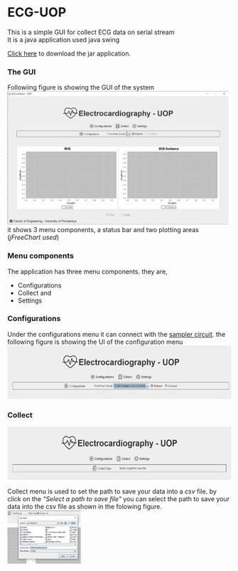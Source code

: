 # ECG-UOP
This is a simple GUI for collect ECG data on serial stream<br>
It is a java application used java swing 


[Click here](https://github.com/DarshanaUOP/ECG-UOP/raw/master/out/artifacts/ECG_UOP_jar/ECG-UOP.jar) to download the jar application.

### The GUI
Followiing figure is showing the GUI of the system <br>
<img src = "out/artifacts/ECG_UOP_jar/screenshot/ui.JPG" height = 300><br>
it shows 3 menu components, a status bar and two plotting areas (*jFreeChart used*) 

### Menu components
The application has three menu components. they are,
* Configurations 
* Collect and
* Settings

### Configurations
Under the configurations menu it can connect with the [sampler circuit](https://github.com/DarshanaUOP/TIMER_INTERRUPT_ECG_SAMPLER).
the following figure is showing the UI of the configuration menu <br>
<img src = "https://github.com/DarshanaUOP/ECG-UOP/blob/master/out/artifacts/ECG_UOP_jar/screenshot/config.JPG" height = 120><br>

### Collect
<img src = "https://github.com/DarshanaUOP/ECG-UOP/blob/master/out/artifacts/ECG_UOP_jar/screenshot/collect.JPG" height = 120><br>

Collect menu is used to set the path to save your data into a *csv* file. by click on the *"Select a path to save file"* you can select the path to save your data into the csv file as shown in the folowing figure.<br><img src = "https://github.com/DarshanaUOP/ECG-UOP/blob/master/out/artifacts/ECG_UOP_jar/screenshot/collect 2.JPG" height = 120><br>


